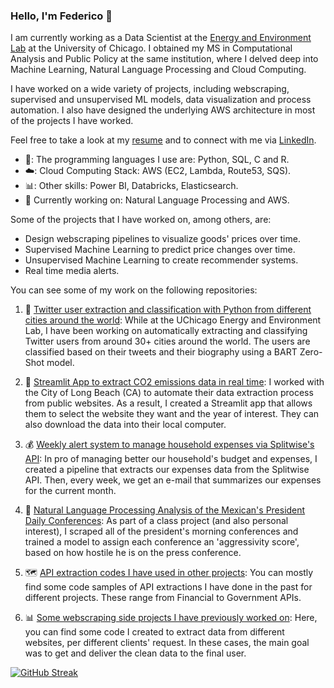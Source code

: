 ### Hello, I'm Federico 👋

I am currently working as a Data Scientist at the [Energy and Environment Lab](https://urbanlabs.uchicago.edu/labs/energy-environment) at the University of Chicago. I obtained my MS in Computational Analysis and Public Policy at the same institution, where I delved deep into Machine Learning, Natural Language Processing and Cloud Computing.

I have worked on a wide variety of projects, including webscraping, supervised and unsupervised ML models, data visualization and process automation. I also have designed the underlying AWS architecture in most of the projects I have worked. 

Feel free to take a look at my [resume](https://github.com/FedericoDM/FedericoDM/blob/main/Resume_FedericoDominguezMolina.pdf) and to connect with me via [LinkedIn](https://www.linkedin.com/in/federico-dominguez-molina/).

- 🐍: The programming languages I use are: Python, SQL, C and R.
- ☁️: Cloud Computing Stack: AWS (EC2, Lambda, Route53, SQS).
- 📊: Other skills: Power BI, Databricks, Elasticsearch.
- 📖 Currently working on: Natural Language Processing and AWS.

Some of the projects that I have worked on, among others, are:

- Design webscraping pipelines to visualize goods' prices over time.
- Supervised Machine Learning to predict price changes over time.
- Unsupervised Machine Learning to create recommender systems.
- Real time media alerts.

You can see some of my work on the following repositories:

1) 🤖  [Twitter user extraction and classification with Python from different cities around the world](https://github.com/Energy-Lab-Pollution/twitter_search): While at the UChicago Energy and Environment Lab, I have been working on automatically extracting and classifying Twitter users from around 30+ cities around the world. The users are classified based on their tweets and their biography using a BART Zero-Shot model.
  
3) 🌲 [Streamlit App to extract CO2 emissions data in real time](https://github.com/City-of-Long-Beach-Public/climate_inventory): I worked with the City of Long Beach (CA) to automate their data extraction process from public websites. As a result, I created a Streamlit app that allows them to select the website they want and the year of interest. They can also download the data into their local computer.
     
4) 💰 [Weekly alert system to manage household expenses via Splitwise's API](https://github.com/FedericoDM/splitwise-household-expenses): In pro of managing better our household's budget and expenses, I created a pipeline that extracts our expenses data from the Splitwise API. Then, every week, we get an e-mail that summarizes our expenses for the current month.

5) 💬 [Natural Language Processing Analysis of the Mexican's President Daily Conferences](https://github.com/FedericoDM/AMLO-NLP): As part of a class project (and also personal interest), I scraped all of the president's morning conferences and trained a model to assign each conference an 'aggressivity score', based on how hostile he is on the press conference. 

6) 🗺️ [API extraction codes I have used in other projects](https://github.com/FedericoDM/API-extractions): You can mostly find some code samples of API extractions I have done in the past for different projects. These range from Financial to Government APIs.
   
7) 📊 [Some webscraping side projects I have previously worked on](https://github.com/FedericoDM/webscraping-sideprojects): Here, you can find some code I created to extract data from different websites, per different clients' request. In these cases, the main goal was to get and deliver the clean data to the final user.

<!--
![FedericoDM's GitHub stats](https://github-readme-stats-sigma-five.vercel.app/api?username=FedericoDM&show_icons=true&theme=codeSTACKr&count_private=true)
-->

[![GitHub Streak](http://github-readme-streak-stats.herokuapp.com?user=FedericoDM&theme=dark&background=000000)](https://git.io/streak-stats)


<!--
[![Top Langs](https://github-readme-stats.vercel.app/api/top-langs/?username=FedericoDM&layout=compact&theme=vision-friendly-dark)](https://github.com/anuraghazra/github-readme-stats)
-->

<!--
**FedericoDM/FedericoDM** is a ✨ _special_ ✨ repository because its `README.md` (this file) appears on your GitHub profile.

Here are some ideas to get you started:

- 🔭 I’m currently working on ...
- 🌱 I’m currently learning ...
- 👯 I’m looking to collaborate on ...
- 🤔 I’m looking for help with ...
- 💬 Ask me about ...
-->
